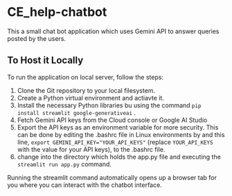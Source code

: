 # CE_help-chatbot
This a small chat bot application which uses Gemini API to answer queries posted by the users.


## To Host it Locally

To run the application on local server, follow the steps:

1. Clone the Git repository to your local filesystem. 
2. Create a Python virtual environment and actiavte it.
3. Install the necessary Python libraries bu using the command `pip install streamlit google-generativeai` .
4. Fetch Gemini API keys from the Cloud console or Google AI Studio
5. Export the API keys as an environment variable for more security. This can be done by editing the .bashrc file in Linux environments by and this line, `export GEMINI_API_KEY="YOUR_API_KEYS"` (replace  `YOUR_API_KEYS` with the value for your API keys), to the .bashrc file.  
6. change into the directory which holds the app.py file and executing the  `streamlit run app.py`  command.

Running the streamlit command automatically opens up a browser tab for you where you can interact with the chatbot interface.
